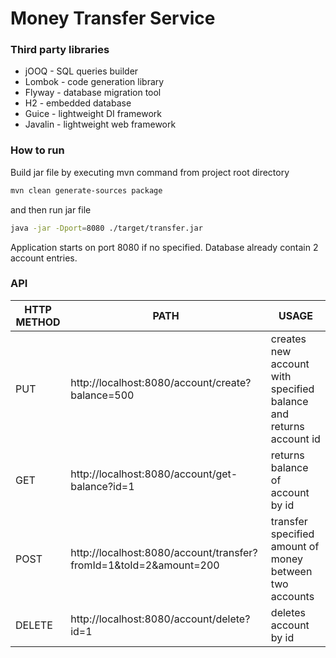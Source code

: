 # Money Transfer Service

### Third party libraries

- jOOQ - SQL queries builder
- Lombok - code generation library
- Flyway - database migration tool
- H2 - embedded database
- Guice - lightweight DI framework
- Javalin - lightweight web framework

### How to run
Build jar file by executing mvn command from project root directory
```sh
mvn clean generate-sources package
```
and then run jar file
```sh
java -jar -Dport=8080 ./target/transfer.jar
```
Application starts on port 8080 if no specified. Database already contain 2 account entries.
### API
| HTTP METHOD | PATH | USAGE |
| -----------| ------ | ------ |
| PUT | http://localhost:8080/account/create?balance=500 | creates new account with specified balance and returns account id | 
| GET | http://localhost:8080/account/get-balance?id=1 | returns balance of account by id | 
| POST | http://localhost:8080/account/transfer?fromId=1&toId=2&amount=200 | transfer specified amount of money between two accounts | 
| DELETE | http://localhost:8080/account/delete?id=1 | deletes account by id | 
